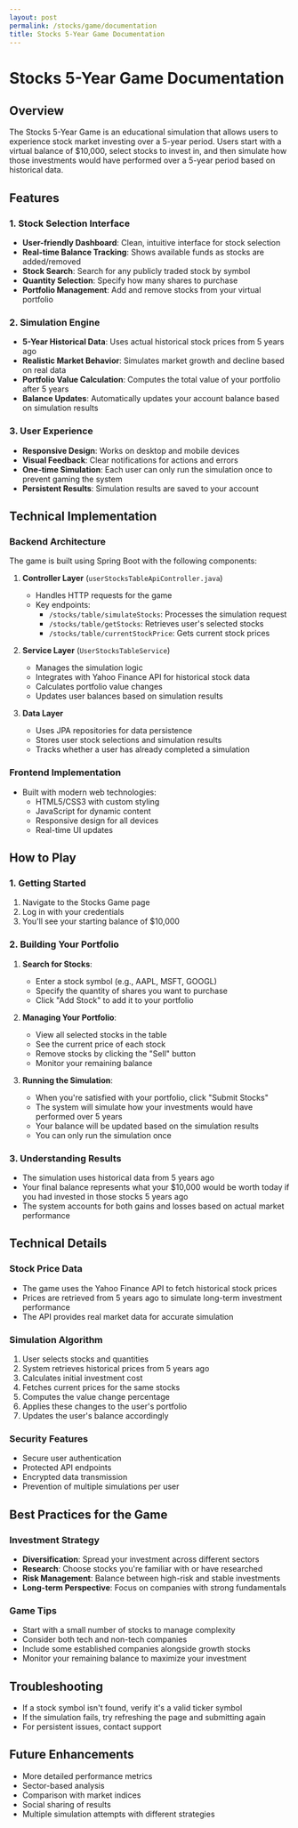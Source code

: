 ```yaml
---
layout: post
permalink: /stocks/game/documentation
title: Stocks 5-Year Game Documentation
---
```


# Stocks 5-Year Game Documentation

## Overview

The Stocks 5-Year Game is an educational simulation that allows users to experience stock market investing over a 5-year period. Users start with a virtual balance of $10,000, select stocks to invest in, and then simulate how those investments would have performed over a 5-year period based on historical data.

## Features

### 1. Stock Selection Interface

- **User-friendly Dashboard**: Clean, intuitive interface for stock selection
- **Real-time Balance Tracking**: Shows available funds as stocks are added/removed
- **Stock Search**: Search for any publicly traded stock by symbol
- **Quantity Selection**: Specify how many shares to purchase
- **Portfolio Management**: Add and remove stocks from your virtual portfolio

### 2. Simulation Engine

- **5-Year Historical Data**: Uses actual historical stock prices from 5 years ago
- **Realistic Market Behavior**: Simulates market growth and decline based on real data
- **Portfolio Value Calculation**: Computes the total value of your portfolio after 5 years
- **Balance Updates**: Automatically updates your account balance based on simulation results

### 3. User Experience

- **Responsive Design**: Works on desktop and mobile devices
- **Visual Feedback**: Clear notifications for actions and errors
- **One-time Simulation**: Each user can only run the simulation once to prevent gaming the system
- **Persistent Results**: Simulation results are saved to your account

## Technical Implementation

### Backend Architecture

The game is built using Spring Boot with the following components:

1. **Controller Layer** (`userStocksTableApiController.java`)

   - Handles HTTP requests for the game
   - Key endpoints:
     - `/stocks/table/simulateStocks`: Processes the simulation request
     - `/stocks/table/getStocks`: Retrieves user's selected stocks
     - `/stocks/table/currentStockPrice`: Gets current stock prices

2. **Service Layer** (`UserStocksTableService`)

   - Manages the simulation logic
   - Integrates with Yahoo Finance API for historical stock data
   - Calculates portfolio value changes
   - Updates user balances based on simulation results

3. **Data Layer**
   - Uses JPA repositories for data persistence
   - Stores user stock selections and simulation results
   - Tracks whether a user has already completed a simulation

### Frontend Implementation

- Built with modern web technologies:
  - HTML5/CSS3 with custom styling
  - JavaScript for dynamic content
  - Responsive design for all devices
  - Real-time UI updates

## How to Play

### 1. Getting Started

1. Navigate to the Stocks Game page
2. Log in with your credentials
3. You'll see your starting balance of $10,000

### 2. Building Your Portfolio

1. **Search for Stocks**:

   - Enter a stock symbol (e.g., AAPL, MSFT, GOOGL)
   - Specify the quantity of shares you want to purchase
   - Click "Add Stock" to add it to your portfolio

2. **Managing Your Portfolio**:

   - View all selected stocks in the table
   - See the current price of each stock
   - Remove stocks by clicking the "Sell" button
   - Monitor your remaining balance

3. **Running the Simulation**:
   - When you're satisfied with your portfolio, click "Submit Stocks"
   - The system will simulate how your investments would have performed over 5 years
   - Your balance will be updated based on the simulation results
   - You can only run the simulation once

### 3. Understanding Results

- The simulation uses historical data from 5 years ago
- Your final balance represents what your $10,000 would be worth today if you had invested in those stocks 5 years ago
- The system accounts for both gains and losses based on actual market performance

## Technical Details

### Stock Price Data

- The game uses the Yahoo Finance API to fetch historical stock prices
- Prices are retrieved from 5 years ago to simulate long-term investment performance
- The API provides real market data for accurate simulation

### Simulation Algorithm

1. User selects stocks and quantities
2. System retrieves historical prices from 5 years ago
3. Calculates initial investment cost
4. Fetches current prices for the same stocks
5. Computes the value change percentage
6. Applies these changes to the user's portfolio
7. Updates the user's balance accordingly

### Security Features

- Secure user authentication
- Protected API endpoints
- Encrypted data transmission
- Prevention of multiple simulations per user

## Best Practices for the Game

### Investment Strategy

- **Diversification**: Spread your investment across different sectors
- **Research**: Choose stocks you're familiar with or have researched
- **Risk Management**: Balance between high-risk and stable investments
- **Long-term Perspective**: Focus on companies with strong fundamentals

### Game Tips

- Start with a small number of stocks to manage complexity
- Consider both tech and non-tech companies
- Include some established companies alongside growth stocks
- Monitor your remaining balance to maximize your investment

## Troubleshooting

- If a stock symbol isn't found, verify it's a valid ticker symbol
- If the simulation fails, try refreshing the page and submitting again
- For persistent issues, contact support

## Future Enhancements

- More detailed performance metrics
- Sector-based analysis
- Comparison with market indices
- Social sharing of results
- Multiple simulation attempts with different strategies
